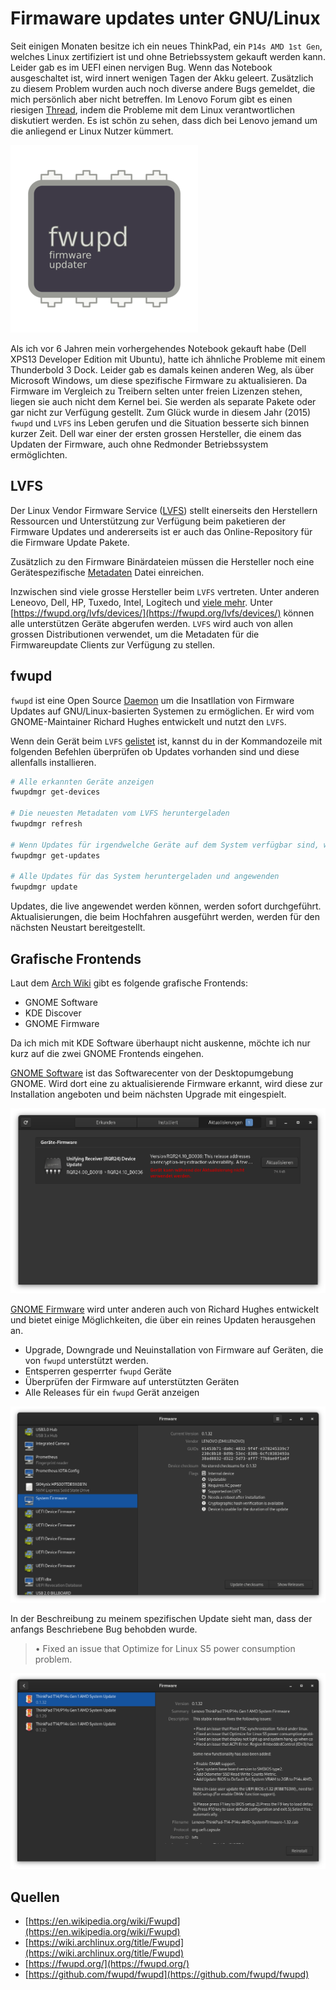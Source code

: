 # Firmaware updates unter GNU/Linux

Seit einigen Monaten besitze ich ein neues ThinkPad, ein `P14s AMD 1st Gen`, welches Linux zertifiziert ist und ohne Betriebssystem gekauft werden kann. Leider gab es im UEFI einen nervigen Bug. Wenn das Notebook ausgeschaltet ist, wird innert wenigen Tagen der Akku geleert. Zusätzlich zu diesem Problem wurden auch noch diverse andere Bugs gemeldet, die mich persönlich aber nicht betreffen. Im Lenovo Forum gibt es einen riesigen [Thread](https://forums.lenovo.com/topic/view/27/5037674?page=1), indem die Probleme mit dem Linux verantwortlichen diskutiert werden. Es ist schön zu sehen, dass dich bei Lenovo jemand um die anliegend er Linux Nutzer kümmert.

![](fwupd_logo.png)

Als ich vor 6 Jahren mein vorhergehendes Notebook gekauft habe (Dell XPS13 Developer Edition mit Ubuntu), hatte ich ähnliche Probleme mit einem Thunderbold 3 Dock. Leider gab es damals keinen anderen Weg, als über Microsoft Windows, um diese spezifische Firmware zu aktualisieren. Da Firmware im Vergleich zu Treibern selten unter freien Lizenzen stehen, liegen sie auch nicht dem Kernel bei. Sie werden als separate Pakete oder gar nicht zur Verfügung gestellt. Zum Glück wurde in diesem Jahr (2015) `fwupd` und `LVFS` ins Leben gerufen und die Situation besserte sich binnen kurzer Zeit. Dell war einer der ersten grossen Hersteller, die einem das Updaten der Firmware, auch ohne Redmonder Betriebssystem ermöglichten.

## LVFS
Der Linux Vendor Firmware Service ([LVFS](https://fwupd.org/)) stellt einerseits den Herstellern Ressourcen und Unterstützung zur Verfügung beim paketieren der Firmware Updates und andererseits ist er auch das Online-Repository für die Firmware Update Pakete.

Zusätzlich zu den Firmware Binärdateien müssen die Hersteller noch eine Gerätespezifische [Metadaten](https://lvfs.readthedocs.io/en/latest/metainfo.html) Datei einreichen.

Inzwischen sind viele grosse Hersteller beim `LVFS` vertreten. Unter anderen Leneovo, Dell, HP, Tuxedo, Intel, Logitech und [viele mehr](https://fwupd.org/lvfs/vendors/). Unter [https://fwupd.org/lvfs/devices/](https://fwupd.org/lvfs/devices/) können alle unterstützen Geräte abgerufen werden. `LVFS` wird auch von allen grossen Distributionen verwendet, um die Metadaten für die Firmwareupdate Clients zur Verfügung zu stellen.

## fwupd
`fwupd` ist eine Open Source [Daemon](https://de.wikipedia.org/wiki/Daemon) um die Insatllation von Firmware Updates auf GNU/Linux-basierten Systemen zu ermöglichen. Er wird vom GNOME-Maintainer Richard Hughes entwickelt und nutzt den `LVFS`.

Wenn dein Gerät beim `LVFS` [gelistet](https://fwupd.org/lvfs/devices/) ist, kannst du in der Kommandozeile mit folgenden Befehlen überprüfen ob Updates vorhanden sind und diese allenfalls installieren.

```bash
# Alle erkannten Geräte anzeigen
fwupdmgr get-devices

# Die neuesten Metadaten vom LVFS heruntergeladen
fwupdmgr refresh

# Wenn Updates für irgendwelche Geräte auf dem System verfügbar sind, werden sie angezeigt
fwupdmgr get-updates

# Alle Updates für das System heruntergeladen und angewenden
fwupdmgr update
```
Updates, die live angewendet werden können, werden sofort durchgeführt.
Aktualisierungen, die beim Hochfahren ausgeführt werden, werden für den nächsten Neustart bereitgestellt.

## Grafische Frontends
Laut dem [Arch Wiki](https://wiki.archlinux.org/title/Fwupd#Installation) gibt es folgende grafische Frontends:

* GNOME Software
* KDE Discover
* GNOME Firmware

Da ich mich mit KDE Software überhaupt nicht auskenne, möchte ich nur kurz auf die zwei GNOME Frontends eingehen.

[GNOME Software](https://wiki.gnome.org/Apps/Software) ist das Softwarecenter von der Desktopumgebung GNOME. Wird dort eine zu aktualisierende Firmware erkannt, wird diese zur Installation angeboten und beim nächsten Upgrade mit eingespielt.

![](GNOME_Software.png)

[GNOME Firmware](https://gitlab.gnome.org/hughsie/gnome-firmware-updater) wird unter anderen auch von Richard Hughes entwickelt und bietet einige Möglichkeiten, die über ein reines Updaten herausgehen an.

* Upgrade, Downgrade und Neuinstallation von Firmware auf Geräten, die von `fwupd` unterstützt werden.
* Entsperren gesperrter `fwupd` Geräte
* Überprüfen der Firmware auf unterstützten Geräten
* Alle Releases für ein `fwupd` Gerät anzeigen

![](GNOME_Firmware_1.png)

In der Beschreibung zu meinem spezifischen Update sieht man, dass der anfangs Beschriebene Bug behobden wurde.

> • Fixed an issue that Optimize for Linux S5 power consumption problem.

![](GNOME_Firmware_2.png)

## Quellen
* [https://en.wikipedia.org/wiki/Fwupd](https://en.wikipedia.org/wiki/Fwupd)
* [https://wiki.archlinux.org/title/Fwupd](https://wiki.archlinux.org/title/Fwupd)
* [https://fwupd.org/](https://fwupd.org/)
* [https://github.com/fwupd/fwupd](https://github.com/fwupd/fwupd)